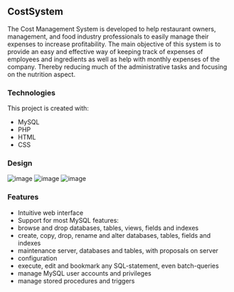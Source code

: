 ## CostSystem
The Cost Management System is developed to help restaurant owners, management, and food industry professionals to easily manage their expenses to increase profitability. The main objective of this system is to provide an easy and effective way of keeping track of expenses of employees and ingredients as well as help with monthly expenses of the company. Thereby reducing much of the administrative tasks and focusing on the nutrition aspect. 

### Technologies
This project is created with:
* MySQL
* PHP
* HTML
* CSS

### Design

![image](https://user-images.githubusercontent.com/97153471/152097173-8caab35e-3204-49c7-bda7-ae93abd0e9b5.png)
![image](https://user-images.githubusercontent.com/97153471/152097235-81f07264-31ab-4c4e-b468-235ce4d0a322.png)
![image](https://user-images.githubusercontent.com/97153471/152097272-2b5a7677-840d-4751-8d5d-273ac72f3ccc.png)

### Features
* Intuitive web interface
* Support for most MySQL features:
* browse and drop databases, tables, views, fields and indexes
* create, copy, drop, rename and alter databases, tables, fields and indexes
* maintenance server, databases and tables, with proposals on server
* configuration
* execute, edit and bookmark any SQL-statement, even batch-queries
* manage MySQL user accounts and privileges
* manage stored procedures and triggers
